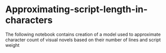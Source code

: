 # Approximating-script-length-in-characters
The following notebook contains creation of a model used to approximate character count of visual novels based on their number of lines and script weight
